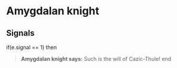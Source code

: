 # Amygdalan knight
## Signals

if(e.signal == 1) then


>**Amygdalan knight says:** Such is the will of Cazic-Thule!
end
